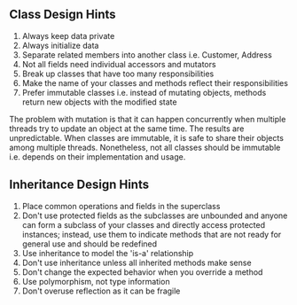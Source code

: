 ## Class Design Hints

1. Always keep data private
2. Always initialize data
3. Separate related members into another class i.e. Customer, Address
4. Not all fields need individual accessors and mutators
5. Break up classes that have too many responsibilities
6. Make the name of your classes and methods reflect their responsibilities
7. Prefer immutable classes i.e. instead of mutating objects, methods return new objects with the modified state

The problem with mutation is that it can happen concurrently when multiple threads try to update an object at the same time. The results are unpredictable. When classes are immutable, it is safe to share their objects among multiple threads. Nonetheless, not all classes should be immutable i.e. depends on their implementation and usage.

## Inheritance Design Hints

1. Place common operations and fields in the superclass
2. Don't use protected fields as the subclasses are unbounded and anyone can form a subclass of your classes and directly access protected instances; instead, use them to indicate methods that are not ready for general use and should be redefined
3. Use inheritance to model the 'is-a' relationship
4. Don't use inheritance unless all inherited methods make sense
5. Don't change the expected behavior when you override a method
6. Use polymorphism, not type information
7. Don't overuse reflection as it can be fragile
